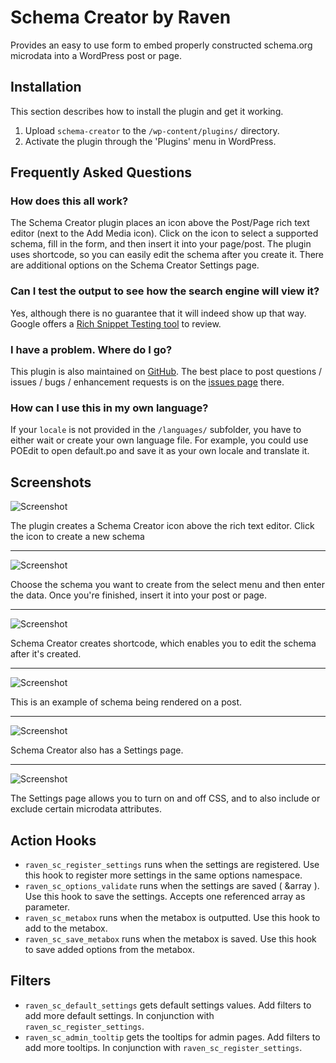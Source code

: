 Schema Creator by Raven
========================

Provides an easy to use form to embed properly constructed schema.org microdata into a WordPress post or page.

Installation
--------------
This section describes how to install the plugin and get it working.

1. Upload `schema-creator` to the `/wp-content/plugins/` directory.
2. Activate the plugin through the 'Plugins' menu in WordPress.

Frequently Asked Questions
--------------------------
### How does this all work?
The Schema Creator plugin places an icon above the Post/Page rich text editor (next to the Add Media icon). Click on the icon to select a supported schema, fill in the form, and then insert it into your page/post. The plugin uses shortcode, so you can easily edit the schema after you create it. There are additional options on the Schema Creator Settings page.

### Can I test the output to see how the search engine will view it?
Yes, although there is no guarantee that it will indeed show up that way. Google offers a [Rich Snippet Testing tool](http://www.google.com/webmasters/tools/richsnippets "Google Rich Snippet Test") to review.

### I have a problem. Where do I go?
This plugin is also maintained on [GitHub](https://github.com/raventools/schema-creator/ "Schema Creator on GitHub"). The best place to post questions / issues / bugs / enhancement requests is on the [issues page](https://github.com/raventools/schema-creator/issues "Issues page for Schema Creator on GitHub") there.

### How can I use this in my own language?
If your `locale` is not provided in the `/languages/` subfolder, you have to either wait or create your own language file. For example, you could use POEdit to open default.po and save it as your own locale and translate it.

Screenshots
--------------------------

![Screenshot](https://raw.github.com/raventools/schema-creator/master/screenshot-1.png)

The plugin creates a Schema Creator icon above the rich text editor. Click the icon to create a new schema

---

![Screenshot](https://raw.github.com/raventools/schema-creator/master/screenshot-2.png)

Choose the schema you want to create from the select menu and then enter the data. Once you're finished, insert it into your post or page.

---

![Screenshot](https://raw.github.com/raventools/schema-creator/master/screenshot-3.png)

Schema Creator creates shortcode, which enables you to edit the schema after it's created.

---

![Screenshot](https://raw.github.com/raventools/schema-creator/master/screenshot-4.png)

This is an example of schema being rendered on a post.

---

![Screenshot](https://raw.github.com/raventools/schema-creator/master/screenshot-5.png)

Schema Creator also has a Settings page.

---

![Screenshot](https://raw.github.com/raventools/schema-creator/master/screenshot-6.png)

The Settings page allows you to turn on and off CSS, and to also include or exclude certain microdata attributes.


Action Hooks
--------------
- `raven_sc_register_settings` runs when the settings are registered. Use this hook to register more settings in the same options namespace.
- `raven_sc_options_validate` runs when the settings are saved ( &array ). Use this hook to save the settings. Accepts one referenced array as parameter.
- `raven_sc_metabox` runs when the metabox is outputted. Use this hook to add to the metabox.
- `raven_sc_save_metabox` runs when the metabox is saved. Use this hook to save added options from the metabox.

Filters
--------------
- `raven_sc_default_settings` gets default settings values. Add filters to add more default settings. In conjunction with `raven_sc_register_settings`.
- `raven_sc_admin_tooltip` gets the tooltips for admin pages. Add filters to add more tooltips. In conjunction with `raven_sc_register_settings`.

